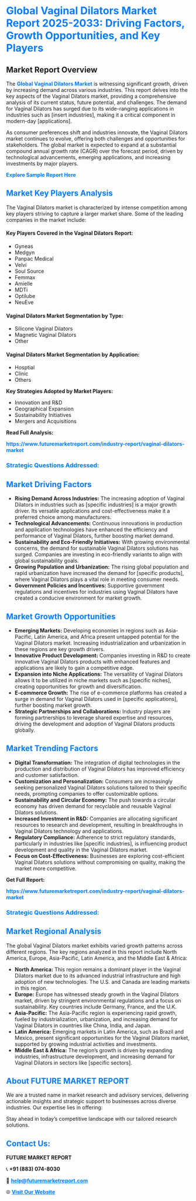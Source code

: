 <h1 style="color: #007BFF;">Global Vaginal Dilators Market Report 2025-2033: Driving Factors, Growth Opportunities, and Key Players</h1>

<section id="overview">
<h2>Market Report Overview</h2>
<p>The <a href="https://www.futuremarketreport.com/industry-report/vaginal-dilators-market" style="color: #007BFF; text-decoration: none;"><strong>Global Vaginal Dilators Market</strong></a> is witnessing significant growth, driven by increasing demand across various industries. This report delves into the key aspects of the Vaginal Dilators market, providing a comprehensive analysis of its current status, future potential, and challenges. The demand for Vaginal Dilators has surged due to its wide-ranging applications in industries such as [insert industries], making it a critical component in modern-day [applications].</p>
<p>As consumer preferences shift and industries innovate, the Vaginal Dilators market continues to evolve, offering both challenges and opportunities for stakeholders. The global market is expected to expand at a substantial compound annual growth rate (CAGR) over the forecast period, driven by technological advancements, emerging applications, and increasing investments by major players.</p>
</section>

<section id="overview">
<p><a href="https://www.futuremarketreport.com/request-sample/reportId=89047" style="color: #007BFF; text-decoration: none;"><strong>Explore Sample Report Here</strong></a></p>
</section>

<section id="key-players">
<h2 style="color: #007BFF;">Market Key Players Analysis</h2>
<p>The Vaginal Dilators market is characterized by intense competition among key players striving to capture a larger market share. Some of the leading companies in the market include:</p>
<h4>Key Players Covered in the Vaginal Dilators Report:</h4>
<ul><li>Gyneas</li><li>Medgyn</li><li>Panpac Medical</li><li>Velvi</li><li>Soul Source</li><li>Femmax</li><li>Amielle</li><li>MDTi</li><li>Optilube</li><li>NeuEve</li></ul>
<h4>Vaginal Dilators Market Segmentation by Type:</h4>
<ul><li>Silicone Vaginal Dilators</li><li>Magnetic Vaginal Dilators</li><li>Other</li></ul>

<h4>Vaginal Dilators Market Segmentation by Application:</h4>
<ul><li>Hosptial</li><li>Clinic</li><li>Others</li></ul>
<p><strong>Key Strategies Adopted by Market Players:</strong></p>
<ul>
<li>Innovation and R&D</li>
<li>Geographical Expansion</li>
<li>Sustainability Initiatives</li>
<li>Mergers and Acquisitions</li>
</ul>
</section>

<section>
<p><strong>Read Full Analysis: </strong></p><a href="https://www.futuremarketreport.com/industry-report/vaginal-dilators-market" style="color: #007BFF; text-decoration: none;"><strong>https://www.futuremarketreport.com/industry-report/vaginal-dilators-market</strong></a>
<h3 style="color: #007BFF;">Strategic Questions Addressed:</h3>
</section>

<section id="driving-factors">
<h2 style="color: #007BFF;">Market Driving Factors</h2>
<ul>
<li><strong>Rising Demand Across Industries:</strong> The increasing adoption of Vaginal Dilators in industries such as [specific industries] is a major growth driver. Its versatile applications and cost-effectiveness make it a preferred choice among manufacturers.</li>
<li><strong>Technological Advancements:</strong> Continuous innovations in production and application technologies have enhanced the efficiency and performance of Vaginal Dilators, further boosting market demand.</li>
<li><strong>Sustainability and Eco-Friendly Initiatives:</strong> With growing environmental concerns, the demand for sustainable Vaginal Dilators solutions has surged. Companies are investing in eco-friendly variants to align with global sustainability goals.</li>
<li><strong>Growing Population and Urbanization:</strong> The rising global population and rapid urbanization have increased the demand for [specific products], where Vaginal Dilators plays a vital role in meeting consumer needs.</li>
<li><strong>Government Policies and Incentives:</strong> Supportive government regulations and incentives for industries using Vaginal Dilators have created a conducive environment for market growth.</li>
</ul>
</section>

<section id="growth-opportunities">
<h2 style="color: #007BFF;">Market Growth Opportunities</h2>
<ul>
<li><strong>Emerging Markets:</strong> Developing economies in regions such as Asia-Pacific, Latin America, and Africa present untapped potential for the Vaginal Dilators market. Increasing industrialization and urbanization in these regions are key growth drivers.</li>
<li><strong>Innovative Product Development:</strong> Companies investing in R&D to create innovative Vaginal Dilators products with enhanced features and applications are likely to gain a competitive edge.</li>
<li><strong>Expansion into Niche Applications:</strong> The versatility of Vaginal Dilators allows it to be utilized in niche markets such as [specific niches], creating opportunities for growth and diversification.</li>
<li><strong>E-commerce Growth:</strong> The rise of e-commerce platforms has created a surge in demand for Vaginal Dilators used in [specific applications], further boosting market growth.</li>
<li><strong>Strategic Partnerships and Collaborations:</strong> Industry players are forming partnerships to leverage shared expertise and resources, driving the development and adoption of Vaginal Dilators products globally.</li>
</ul>
</section>

<section id="trending-factors">
<h2 style="color: #007BFF;">Market Trending Factors</h2>
<ul>
<li><strong>Digital Transformation:</strong> The integration of digital technologies in the production and distribution of Vaginal Dilators has improved efficiency and customer satisfaction.</li>
<li><strong>Customization and Personalization:</strong> Consumers are increasingly seeking personalized Vaginal Dilators solutions tailored to their specific needs, prompting companies to offer customizable options.</li>
<li><strong>Sustainability and Circular Economy:</strong> The push towards a circular economy has driven demand for recyclable and reusable Vaginal Dilators solutions.</li>
<li><strong>Increased Investment in R&D:</strong> Companies are allocating significant resources to research and development, resulting in breakthroughs in Vaginal Dilators technology and applications.</li>
<li><strong>Regulatory Compliance:</strong> Adherence to strict regulatory standards, particularly in industries like [specific industries], is influencing product development and quality in the Vaginal Dilators market.</li>
<li><strong>Focus on Cost-Effectiveness:</strong> Businesses are exploring cost-efficient Vaginal Dilators solutions without compromising on quality, making the market more competitive.</li>
</ul>
</section>

<section>
<p><strong>Get Full Report: </strong></p><a href="https://www.futuremarketreport.com/industry-report/vaginal-dilators-market" style="color: #007BFF; text-decoration: none;"><strong>https://www.futuremarketreport.com/industry-report/vaginal-dilators-market</strong></a>
<h3 style="color: #007BFF;">Strategic Questions Addressed:</h3>
</section>


<section id="regional-analysis">
<h2 style="color: #007BFF;">Market Regional Analysis</h2>
<p>The global Vaginal Dilators market exhibits varied growth patterns across different regions. The key regions analyzed in this report include North America, Europe, Asia-Pacific, Latin America, and the Middle East & Africa:</p>
<ul>
<li><strong>North America:</strong> This region remains a dominant player in the Vaginal Dilators market due to its advanced industrial infrastructure and high adoption of new technologies. The U.S. and Canada are leading markets in this region.</li>
<li><strong>Europe:</strong> Europe has witnessed steady growth in the Vaginal Dilators market, driven by stringent environmental regulations and a focus on sustainability. Key countries include Germany, France, and the U.K.</li>
<li><strong>Asia-Pacific:</strong> The Asia-Pacific region is experiencing rapid growth, fueled by industrialization, urbanization, and increasing demand for Vaginal Dilators in countries like China, India, and Japan.</li>
<li><strong>Latin America:</strong> Emerging markets in Latin America, such as Brazil and Mexico, present significant opportunities for the Vaginal Dilators market, supported by growing industrial activities and investments.</li>
<li><strong>Middle East & Africa:</strong> The region’s growth is driven by expanding industries, infrastructure development, and increasing demand for Vaginal Dilators in sectors like [specific sectors].</li>
</ul>
</section>

<footer>
<h2 style="color: #007BFF;">About FUTURE MARKET REPORT</h2>
<p>We are a trusted name in market research and advisory services, delivering actionable insights and strategic support to businesses across diverse industries. Our expertise lies in offering:</p>

<p>Stay ahead in today’s competitive landscape with our tailored research solutions.</p>

<h2 style="color: #007BFF;">Contact Us:</h2>
<p><strong>FUTURE MARKET REPORT</strong></p>
<p>📞 <strong>+91 (883) 074-8030</strong></p>
<p>📧 <strong><a href="mailto:help@futuremarketreport.com" style="color: #007BFF;">help@futuremarketreport.com</a></strong></p>
<p>🌐 <strong><a href="https://www.futuremarketreport.com/" style="color: #007BFF;">Visit Our Website</a></strong></p>
</footer>